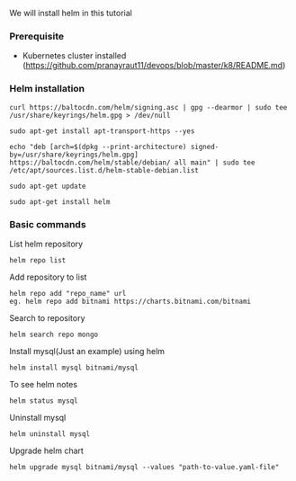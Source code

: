 We will install helm in this tutorial
### Prerequisite
* Kubernetes cluster installed (https://github.com/pranayraut11/devops/blob/master/k8/README.md)

### Helm installation

```
curl https://baltocdn.com/helm/signing.asc | gpg --dearmor | sudo tee /usr/share/keyrings/helm.gpg > /dev/null
```
```
sudo apt-get install apt-transport-https --yes
```
```
echo "deb [arch=$(dpkg --print-architecture) signed-by=/usr/share/keyrings/helm.gpg] https://baltocdn.com/helm/stable/debian/ all main" | sudo tee /etc/apt/sources.list.d/helm-stable-debian.list
```
```
sudo apt-get update
```
```
sudo apt-get install helm
```

### Basic commands 

List helm repository
```
helm repo list
```
Add repository to list
```
helm repo add "repo_name" url
eg. helm repo add bitnami https://charts.bitnami.com/bitnami
```
Search to repository
```
helm search repo mongo
```
Install mysql(Just an example) using helm
```
helm install mysql bitnami/mysql
```

To see helm notes
```
helm status mysql
```
Uninstall mysql
```
helm uninstall mysql
```
Upgrade helm chart
```
helm upgrade mysql bitnami/mysql --values "path-to-value.yaml-file"
```

